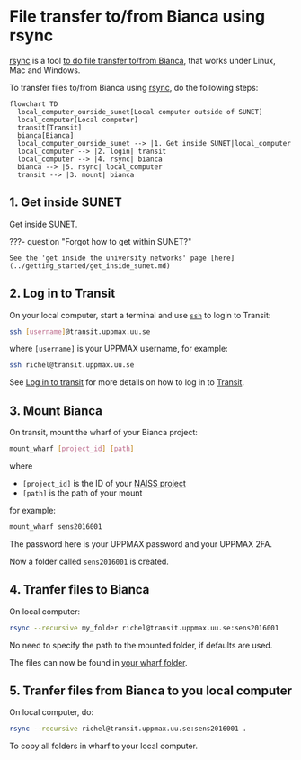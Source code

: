 # File transfer to/from Bianca using rsync

[rsync](../software/rsync.md) is a tool [to do file transfer to/from Bianca](transfer_bianca.md),
that works under Linux, Mac and Windows.

To transfer files to/from Bianca using [rsync](../software/rsync.md), do the following steps:

```mermaid
flowchart TD
  local_computer_ourside_sunet[Local computer outside of SUNET]
  local_computer[Local computer]
  transit[Transit]
  bianca[Bianca]
  local_computer_ourside_sunet --> |1. Get inside SUNET|local_computer
  local_computer --> |2. login| transit
  local_computer --> |4. rsync| bianca
  bianca --> |5. rsync| local_computer
  transit --> |3. mount| bianca
```

## 1. Get inside SUNET

Get inside SUNET.

???- question "Forgot how to get within SUNET?"

    See the 'get inside the university networks' page [here](../getting_started/get_inside_sunet.md)

## 2. Log in to Transit

On your local computer, start a terminal and use [`ssh`](../software/ssh.md) to login to Transit:

```bash
ssh [username]@transit.uppmax.uu.se
```

where `[username]` is your UPPMAX username, for example:

```bash
ssh richel@transit.uppmax.uu.se
```

See [Log in to transit](login_transit.md) for more details
on how to log in to [Transit](transit.md).

## 3. Mount Bianca

On transit, mount the wharf of your Bianca project:

```bash
mount_wharf [project_id] [path]
```

where

- `[project_id]` is the ID of your [NAISS project](../getting_started/project.md)
- `[path]` is the path of your mount

for example:

```bash
mount_wharf sens2016001
```

The password here is your UPPMAX password and your UPPMAX 2FA.

Now a folder called `sens2016001` is created.

## 4. Tranfer files to Bianca

On local computer:

```bash
rsync --recursive my_folder richel@transit.uppmax.uu.se:sens2016001
```

No need to specify the path to the mounted folder, if defaults are used.

The files can now be found in [your wharf folder](wharf.md).

## 5. Tranfer files from Bianca to you local computer

On local computer, do:

```bash
rsync --recursive richel@transit.uppmax.uu.se:sens2016001 .
```

To copy all folders in wharf to your local computer.

